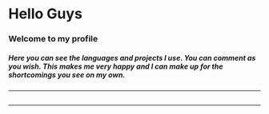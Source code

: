 <h1> Hello Guys </h1>
<h3>Welcome to my profile</h3>
<h5>
  Here you can see the languages ​​and projects I use. 
  You can comment as you wish.
  This makes me very happy and 
  I can make up for the shortcomings you see on my own.
<h5>
<hr>
  <img  align="left src="https://github-readme-stats.vercel.app/api?username=EdebaliErman&show_icons=true&theme=radical" alt="">
  <img align="left" src="https://github-readme-stats.vercel.app/api/top-langs/?username=EdebaliErman&layout=compact" alt="">
  <img align="left" src="https://github-readme-stats.vercel.app/api/top-langs/?username=EdebaliErman&layout=compact" alt="">
<hr>
